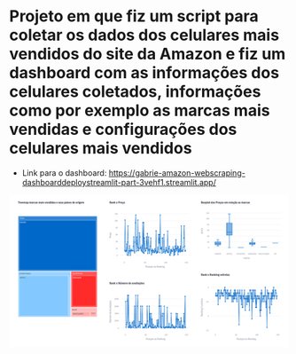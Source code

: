 # Projeto em que fiz um script para coletar os dados dos celulares mais vendidos do site da Amazon e fiz um dashboard com as informações dos celulares coletados, informações como por exemplo as marcas mais vendidas e configurações dos celulares mais vendidos
- Link para o dashboard: https://gabrie-amazon-webscraping-dashboarddeploystreamlit-part-3vehf1.streamlit.app/

![image](Amazon_webscraping_dashboard/dashb_img.png)

